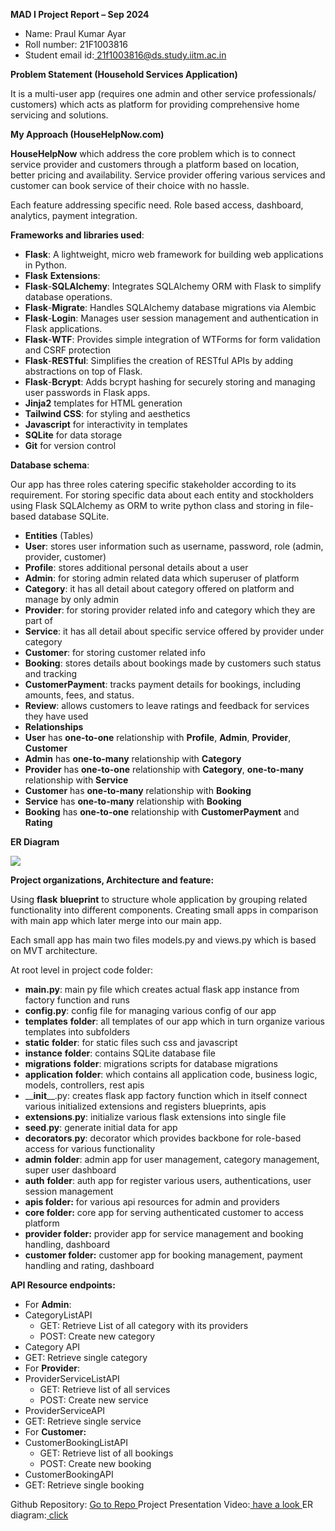 ﻿**MAD I Project Report – Sep 2024** 

- Name: Praul Kumar Ayar 
- Roll number: 21F1003816 
- Student email id:[ 21f1003816@ds.study.iitm.ac.in ](mailto:21f1003816@ds.study.iitm.ac.in)

**Problem Statement (Household Services Application)** 

It is a multi-user app (requires one admin and other service professionals/ customers) which acts as platform for providing comprehensive home servicing and solutions. 

**My Approach (HouseHelpNow.com)** 

**HouseHelpNow** which address the core problem which is to connect service provider and customers through a platform based on location, better pricing and availability. Service provider offering various services and customer can book service of their choice with no hassle.  

Each feature addressing specific need. Role based access, dashboard, analytics, payment integration. 

**Frameworks and libraries used**: 

- **Flask**: A lightweight, micro web framework for building web applications in Python. 
- **Flask** **Extensions**: 
- **Flask**-**SQLAlchemy**: Integrates SQLAlchemy ORM with Flask to simplify database operations. 
- **Flask**-**Migrate**: Handles SQLAlchemy database migrations via Alembic  
- **Flask**-**Login**: Manages user session management and authentication in Flask applications. 
- **Flask**-**WTF**: Provides simple integration of WTForms for form validation and CSRF protection 
- **Flask**-**RESTful**: Simplifies the creation of RESTful APIs by adding abstractions on top of Flask. 
- **Flask**-**Bcrypt**: Adds bcrypt hashing for securely storing and managing user passwords in Flask apps. 
- **Jinja2** templates for HTML generation  
- **Tailwind CSS**:  for styling and aesthetics 
- **Javascript** for interactivity in templates 
- **SQLite** for data storage 
- **Git** for version control 

**Database schema**: 

Our app has three roles catering specific stakeholder according to its requirement. For storing specific data about each entity and stockholders using Flask SQLAlchemy as ORM to write python class and storing in file- based database SQLite. 

- **Entities** (Tables) 
- **User**:  stores user information such as username, password, role (admin, provider, customer) 
- **Profile**: stores additional personal details about a user 
- **Admin**: for storing admin related data which superuser of platform 
- **Category**: it has all detail about category offered on platform and manage by only admin  
- **Provider**: for storing provider related info and category which they are part of 
- **Service**: it has all detail about specific service offered by provider under category 
- **Customer**: for storing customer related info  
- **Booking**: stores details about bookings made by customers such status and tracking 
- **CustomerPayment**: tracks payment details for bookings, including amounts, fees, and status. 
- **Review**: allows customers to leave ratings and feedback for services they have used 
- **Relationships**
- **User** has **one-to-one** relationship with **Profile**, **Admin**, **Provider**, **Customer** 
- **Admin** has **one-to-many** relationship with **Category** 
- **Provider** has **one-to-one** relationship with **Category**, **one-to-many** relationship with **Service** 
- **Customer** has **one-to-many** relationship with **Booking** 
- **Service** has **one-to-many** relationship with **Booking** 
- **Booking** has **one-to-one** relationship with **CustomerPayment** and **Rating** 

**ER Diagram** 

![](Aspose.Words.36f36e80-c1f2-4af9-83b8-55f982c50866.001.jpeg)

**Project organizations, Architecture and feature:** 

Using **flask** **blueprint** to structure whole application by grouping related functionality into different components. Creating small apps in comparison with main app which later merge into our main app. 

Each small app has main two files models.py and views.py which is based on MVT architecture. 

At root level in project code folder: 

- **main.py**: main py file which creates actual flask app instance from factory function and runs 
- **config.py**: config file for managing various config of our app 
- **templates** **folder**: all templates of our app which in turn organize various templates into subfolders 
- **static** **folder**: for static files such css and javascript  
- **instance** **folder**: contains SQLite database file 
- **migrations** **folder**: migrations scripts for database migrations 
- **application** **folder**: which contains all application code, business logic, models, controllers, rest apis  
- \_\_**init**\_\_.py:  creates flask app factory function which in itself connect various initialized extensions and registers blueprints, apis 
- **extensions**.**py**: initialize various flask extensions into single file 
- **seed**.**py**: generate initial data for app  
- **decorators**.**py**: decorator which provides backbone for role-based access for various functionality 
- **admin** **folder**: admin app for user management, category management, super user dashboard 
- **auth** **folder**: auth app for register various users, authentications, user session management 
- **apis folder:** for various api resources for admin and providers 
- **core folder:** core app for serving authenticated customer to access platform 
- **provider folder:** provider app for service management and booking handling, dashboard 
- **customer folder:** customer app for booking management, payment handling and rating, dashboard 

**API Resource endpoints:** 

- For **Admin**: 
- CategoryListAPI  
  - GET: Retrieve List of all category with its providers 
  - POST: Create new category 
- Category API 
- GET: Retrieve single category 
- For **Provider**: 
- ProviderServiceListAPI 
  - GET: Retrieve list of all services 
  - POST: Create new service 
- ProviderServiceAPI 
- GET: Retrieve single service  
- For **Customer:** 
- CustomerBookingListAPI 
  - GET: Retrieve list of all bookings  
  - POST: Create new booking 
- CustomerBookingAPI 
- GET: Retrieve single booking 

Github Repository:  [ Go to Repo ](https://github.com/myGreatLoveM/Household-services-app--MAD1--Project.git)Project Presentation Video:[ have a look ](https://drive.google.com/file/d/1ohtWOYqLLwT2GQKPHg4XjMUfkckIXPDc/view?usp=drive_link)ER diagram:[ click](https://drive.google.com/file/d/1A8enovF1btTmJS5riT7Lq9dh4rq6D0JR/view?usp=drive_link)
